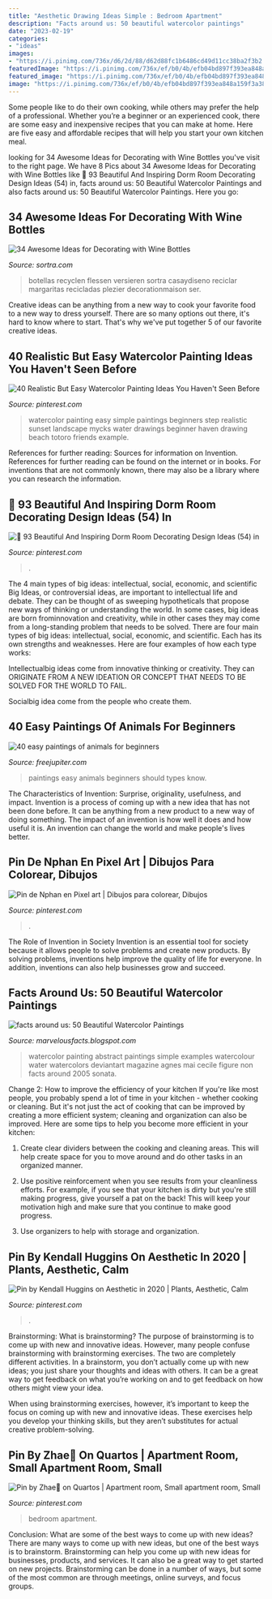 ```yaml
---
title: "Aesthetic Drawing Ideas Simple : Bedroom Apartment"
description: "Facts around us: 50 beautiful watercolor paintings"
date: "2023-02-19"
categories:
- "ideas"
images:
- "https://i.pinimg.com/736x/d6/2d/88/d62d88fc1b6486cd49d11cc38ba2f3b2.jpg"
featuredImage: "https://i.pinimg.com/736x/ef/b0/4b/efb04bd897f393ea848a159f3a387ca5.jpg"
featured_image: "https://i.pinimg.com/736x/ef/b0/4b/efb04bd897f393ea848a159f3a387ca5.jpg"
image: "https://i.pinimg.com/736x/ef/b0/4b/efb04bd897f393ea848a159f3a387ca5.jpg"
---
```



Some people like to do their own cooking, while others may prefer the help of a professional. Whether you’re a beginner or an experienced cook, there are some easy and inexpensive recipes that you can make at home. Here are five easy and affordable recipes that will help you start your own kitchen meal.

	

		
looking for 34 Awesome Ideas for Decorating with Wine Bottles you've visit to the right page. We have 8 Pics about 34 Awesome Ideas for Decorating with Wine Bottles like 🔺 93 Beautiful And Inspiring Dorm Room Decorating Design Ideas (54) in, facts around us: 50 Beautiful Watercolor Paintings and also facts around us: 50 Beautiful Watercolor Paintings. Here you go:
		
    
## 34 Awesome Ideas For Decorating With Wine Bottles

<img loading=lazy src="https://www.sortra.com/wp-content/uploads/2014/08/wine-bottle-decoration01.jpg" onerror="this.onerror=null;this.src='https://tse4.mm.bing.net/th?id=OIP.8rfDceGRHog-DePydJCQawHaJ6&amp;pid=15.1';" alt="34 Awesome Ideas for Decorating with Wine Bottles">

_Source: sortra.com_

>botellas recyclen flessen versieren sortra casaydiseno reciclar margaritas recicladas plezier decorationmaison ser. 

	

Creative ideas can be anything from a new way to cook your favorite food to a new way to dress yourself. There are so many options out there, it's hard to know where to start. That's why we've put together 5 of our favorite creative ideas.

    
## 40 Realistic But Easy Watercolor Painting Ideas You Haven&#039;t Seen Before

<img loading=lazy src="https://i.pinimg.com/736x/d6/2d/88/d62d88fc1b6486cd49d11cc38ba2f3b2.jpg" onerror="this.onerror=null;this.src='https://tse2.mm.bing.net/th?id=OIP.JmBcqHgvhPaAyiizfhsYewHaJ3&amp;pid=15.1';" alt="40 Realistic But Easy Watercolor Painting Ideas You Haven&#039;t Seen Before">

_Source: pinterest.com_

>watercolor painting easy simple paintings beginners step realistic sunset landscape mycks water drawings beginner haven drawing beach totoro friends example. 

	

References for further reading: Sources for information on Invention.
References for further reading can be found on the internet or in books. For inventions that are not commonly known, there may also be a library where you can research the information.

    
## 🔺 93 Beautiful And Inspiring Dorm Room Decorating Design Ideas (54) In

<img loading=lazy src="https://i.pinimg.com/736x/9a/24/6b/9a246bf4b216842cbbd5bfac17119f2a.jpg" onerror="this.onerror=null;this.src='https://tse2.mm.bing.net/th?id=OIP.dvPkM1uHXNHnqp0qxUnmNgHaJ4&amp;pid=15.1';" alt="🔺 93 Beautiful And Inspiring Dorm Room Decorating Design Ideas (54) in">

_Source: pinterest.com_

>. 

	

The 4 main types of big ideas: intellectual, social, economic, and scientific
Big Ideas, or controversial ideas, are important to intellectual life and debate. They can be thought of as sweeping hypotheticals that propose new ways of thinking or understanding the world. In some cases, big ideas are born frominnovation and creativity, while in other cases they may come from a long-standing problem that needs to be solved.
There are four main types of big ideas: intellectual, social, economic, and scientific. Each has its own strengths and weaknesses. Here are four examples of how each type works:

 Intellectualbig ideas come from innovative thinking or creativity. They can ORIGINATE FROM A NEW IDEATION OR CONCEPT THAT NEEDS TO BE SOLVED FOR THE WORLD TO FAIL. 

Socialbig idea come from the people who create them.

    
## 40 Easy Paintings Of Animals For Beginners

<img loading=lazy src="http://www.freejupiter.com/wp-content/uploads/2017/03/easy-paintings-of-animals27.jpg" onerror="this.onerror=null;this.src='https://tse1.mm.bing.net/th?id=OIP.3kGqZeGJJwW1LvJyMyD-awHaJ4&amp;pid=15.1';" alt="40 easy paintings of animals for beginners">

_Source: freejupiter.com_

>paintings easy animals beginners should types know. 

	

The Characteristics of Invention: Surprise, originality, usefulness, and impact.
Invention is a process of coming up with a new idea that has not been done before. It can be anything from a new product to a new way of doing something. The impact of an invention is how well it does and how useful it is. An invention can change the world and make people's lives better.

    
## Pin De Nphan En Pixel Art | Dibujos Para Colorear, Dibujos

<img loading=lazy src="https://i.pinimg.com/736x/90/c9/6c/90c96c9ed956bc43c279c18aa3d85776.jpg" onerror="this.onerror=null;this.src='https://tse4.mm.bing.net/th?id=OIP.Q4UfYO79NHmgWbhGHk4OEAHaJ3&amp;pid=15.1';" alt="Pin de Nphan en Pixel art | Dibujos para colorear, Dibujos">

_Source: pinterest.com_

>. 

	

The Role of Invention in Society
Invention is an essential tool for society because it allows people to solve problems and create new products. By solving problems, inventions help improve the quality of life for everyone. In addition, inventions can also help businesses grow and succeed.

    
## Facts Around Us: 50 Beautiful Watercolor Paintings

<img loading=lazy src="http://4.bp.blogspot.com/_sY9FRN6Xib4/S4e_dXJNkYI/AAAAAAAAC3M/2qQkUm0ai_s/s400/watercolorpainting_20.jpg" onerror="this.onerror=null;this.src='https://tse1.mm.bing.net/th?id=OIP.dwjX3n_4PDOipo0_p6yebAAAAA&amp;pid=15.1';" alt="facts around us: 50 Beautiful Watercolor Paintings">

_Source: marvelousfacts.blogspot.com_

>watercolor painting abstract paintings simple examples watercolour water watercolors deviantart magazine agnes mai cecile figure non facts around 2005 sonata. 

	

Change 2: How to improve the efficiency of your kitchen
If you're like most people, you probably spend a lot of time in your kitchen - whether cooking or cleaning. But it's not just the act of cooking that can be improved by creating a more efficient system; cleaning and organization can also be improved. Here are some tips to help you become more efficient in your kitchen:
1. Create clear dividers between the cooking and cleaning areas. This will help create space for you to move around and do other tasks in an organized manner.

2. Use positive reinforcement when you see results from your cleanliness efforts. For example, if you see that your kitchen is dirty but you're still making progress, give yourself a pat on the back! This will keep your motivation high and make sure that you continue to make good progress.

3. Use organizers to help with storage and organization.

    
## Pin By Kendall Huggins On Aesthetic In 2020 | Plants, Aesthetic, Calm

<img loading=lazy src="https://i.pinimg.com/736x/fb/e1/3a/fbe13a7ff02d2f8be7996e6f0fb4ce02.jpg" onerror="this.onerror=null;this.src='https://tse3.mm.bing.net/th?id=OIP.cK-AL_Dyw0ID2Ujgds9iOAHaJ3&amp;pid=15.1';" alt="Pin by Kendall Huggins on Aesthetic in 2020 | Plants, Aesthetic, Calm">

_Source: pinterest.com_

>. 

	

Brainstorming: What is brainstorming?
The purpose of brainstorming is to come up with new and innovative ideas. However, many people confuse brainstorming with brainstorming exercises. The two are completely different activities.
In a brainstorm, you don’t actually come up with new ideas; you just share your thoughts and ideas with others. It can be a great way to get feedback on what you’re working on and to get feedback on how others might view your idea.

When using brainstorming exercises, however, it’s important to keep the focus on coming up with new and innovative ideas. These exercises help you develop your thinking skills, but they aren’t substitutes for actual creative problem-solving.

    
## Pin By Zhae🖤 On Quartos | Apartment Room, Small Apartment Room, Small

<img loading=lazy src="https://i.pinimg.com/736x/ef/b0/4b/efb04bd897f393ea848a159f3a387ca5.jpg" onerror="this.onerror=null;this.src='https://tse1.mm.bing.net/th?id=OIP.oSrDWljtnF21B_UGial8mQHaJ4&amp;pid=15.1';" alt="Pin by Zhae🖤 on Quartos | Apartment room, Small apartment room, Small">

_Source: pinterest.com_

>bedroom apartment. 

	

Conclusion: What are some of the best ways to come up with new ideas?
There are many ways to come up with new ideas, but one of the best ways is to brainstorm. Brainstorming can help you come up with new ideas for businesses, products, and services. It can also be a great way to get started on new projects. Brainstorming can be done in a number of ways, but some of the most common are through meetings, online surveys, and focus groups.

